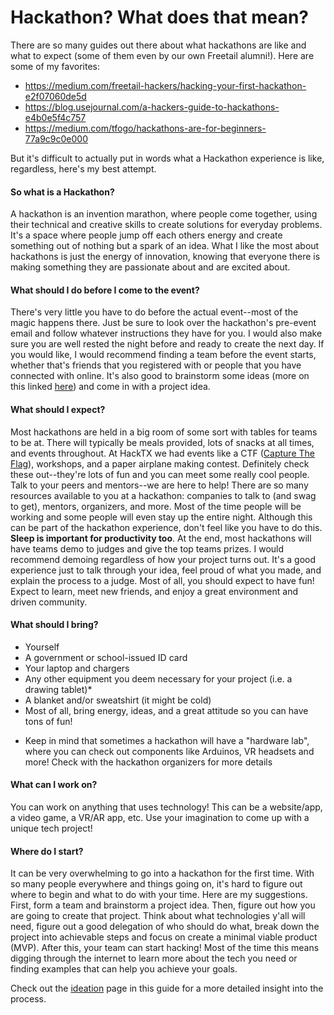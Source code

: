 # Hackathon? What does that mean?

There are so many guides out there about what hackathons are like and what to expect (some of them even by our own Freetail alumni!). Here are some of my favorites:
- https://medium.com/freetail-hackers/hacking-your-first-hackathon-e2f07060de5d
- https://blog.usejournal.com/a-hackers-guide-to-hackathons-e4b0e5f4c757
- https://medium.com/tfogo/hackathons-are-for-beginners-77a9c9c0e000

But it's difficult to actually put in words what a Hackathon experience is like, regardless, here's my best attempt.

#### So what is a Hackathon?
A hackathon is an invention marathon, where people come together, using their technical and creative skills to create solutions for everyday problems. It's a space where people jump off each others energy and create something out of nothing but a spark of an idea. What I like the most about hackathons is just the energy of innovation, knowing that everyone there is  making something they are passionate about and are excited about.
      
#### What should I do before I come to the event?
There's very little you have to do before the actual event--most of the magic happens there. Just be sure to look over the hackathon's pre-event email and follow whatever instructions they have for you. I would also make sure you are well rested the night before and ready to create the next day. If you would like, I would recommend finding a team before the event starts, whether that's friends that you registered with or people that you have connected with online. It's also good to brainstorm some ideas (more on this linked [here](https://github.com/kdesai2018/ultimate-hackathon-starting-guide/blob/master/ideation/README.md)) and come in with a project idea. 

#### What should I expect?
Most hackathons are held in a big room of some sort with tables for teams to be at. There will typically be meals provided, lots of snacks at all times, and events throughout. At HackTX we had events like a CTF ([Capture The Flag](https://ctfd.io/whats-a-ctf/)), workshops, and a paper airplane making contest. Definitely check these out--they're lots of fun and you can meet some really cool people. Talk to your peers and mentors--we are here to help! There are so many resources available to you at a hackathon: companies to talk to (and swag to get), mentors, organizers, and more. Most of the time people will be working and some people will even stay up the entire night. Although this can be part of the hackathon experience, don't feel like you have to do this. **Sleep is important for productivity too**. At the end, most hackathons will have teams demo to judges and give the top teams prizes. I would recommend demoing regardless of how your project turns out. It's a good experience just to talk through your idea, feel proud of what you made, and explain the process to a judge. Most of all, you should expect to have fun! Expect to learn, meet new friends, and enjoy a great environment and driven community. 

#### What should I bring?
- Yourself
- A government or school-issued ID card
- Your laptop and chargers
- Any other equipment you deem necessary for your project (i.e. a drawing tablet)*
- A blanket and/or sweatshirt (it might be cold)
- Most of all, bring energy, ideas, and a great attitude so you can have tons of fun!

* Keep in mind that sometimes a hackathon will have a "hardware lab", where you can check out components like Arduinos, VR headsets and more! Check with the hackathon organizers for more details 

#### What can I work on?
You can work on anything that uses technology! This can be a website/app, a video game, a VR/AR app, etc. Use your imagination to come up with a unique tech project! 

#### Where do I start?
It can be very overwhelming to go into a hackathon for the first time. With so many people everywhere and things going on, it's hard to figure out where to begin and what to do with your time. Here are my suggestions. First, form a team and brainstorm a project idea. Then, figure out how you are going to create that project. Think about what technologies y'all will need, figure out a good delegation of who should do what, break down the project into achievable steps and focus on create a minimal viable product (MVP). After this, your team can start hacking! Most of the time this means digging through the internet to learn more about the tech you need or finding examples that can help you achieve your goals.

Check out the [ideation](https://github.com/kdesai2018/ultimate-hackathon-starting-guide/blob/master/ideation/README.md) page in this guide for a more detailed insight into the process. 
